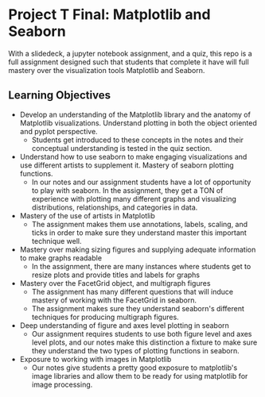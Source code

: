 # Project T Final: Matplotlib and Seaborn 
With a slidedeck, a jupyter notebook assignment, and a quiz, this repo is a full assignment designed such that students that complete it have will full mastery over the visualization tools Matplotlib and Seaborn.
## Learning Objectives
* Develop an understanding of the Matplotlib library and the anatomy of Matplotlib visualizations. Understand plotting in both the object oriented and pyplot perspective.
  * Students get introduced to these concepts in the notes and their conceptual understanding is tested in the quiz section.
* Understand how to use seaborn to make engaging visualizations and use different artists to supplement it. Mastery of seaborn plotting functions.
  * In our notes and our assignment students have a lot of opportunity to play with seaborn. In the assignment, they get a TON of experience with plotting many different graphs and visualizing distributions, relationships, and categories in data.
* Mastery of the use of artists in Matplotlib
  * The assignment makes them use annotations, labels, scaling, and ticks in order to make sure they understand master this important technique well.
* Mastery over making sizing figures and supplying adequate information to make graphs readable
  * In the assignment, there are many instances where students get to resize plots and provide titles and labels for graphs
* Mastery over the FacetGrid object, and multigraph figures
  * The assignment has many different questions that will induce mastery of working with the FacetGrid in seaborn.
  * The assignment makes sure they understand seaborn's different techniques for producing multigraph figures.
* Deep understanding of figure and axes level plotting in seaborn
  * Our assignment requires students to use both figure level and axes level plots, and our notes make this distinction a fixture to make sure they understand the two types of plotting functions in seaborn.
* Exposure to working with images in Matplotlib
  * Our notes give students a pretty good exposure to matplotlib's image libraries and allow them to be ready for using matplotlib for image processing.
